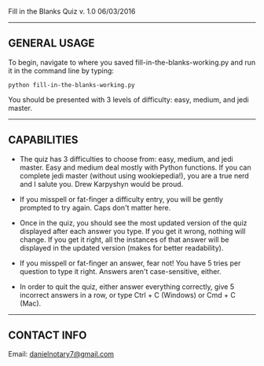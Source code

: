 Fill in the Blanks Quiz v. 1.0 06/03/2016

-------------
GENERAL USAGE
-------------

To begin, navigate to where you saved fill-in-the-blanks-working.py and
run it in the command line by typing:
<pre><code>python fill-in-the-blanks-working.py
</pre></code>
You should be presented with 3 levels of difficulty: easy, medium, and
jedi master.

------------
CAPABILITIES
------------

- The quiz has 3 difficulties to choose from: easy, medium, and jedi 
master. Easy and medium deal mostly with Python functions. If you can 
complete jedi master (without using wookiepedia!), you are a true nerd 
and I salute you. Drew Karpyshyn would be proud.

- If you misspell or fat-finger a difficulty entry, you will be gently
prompted to try again. Caps don't matter here.

- Once in the quiz, you should see the most updated version of the quiz
displayed after each answer you type. If you get it wrong, nothing will
change. If you get it right, all the instances of that answer will be
displayed in the updated version (makes for better readability).

- If you misspell or fat-finger an answer, fear not! You have 5 tries per
question to type it right. Answers aren't case-sensitive, either.

- In order to quit the quiz, either answer everything correctly, give 5
incorrect answers in a row, or type Ctrl + C (Windows) or Cmd + C (Mac).

------------
CONTACT INFO
------------

Email: danielnotary7@gmail.com
